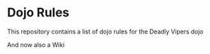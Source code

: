 # Dojo Rules

This repository contains a list of dojo rules for the Deadly Vipers dojo

And now also a Wiki
